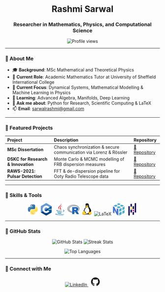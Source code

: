 <!-- ===== PROFILE HEADER ===== -->
<h1 align="center">Rashmi Sarwal</h1>
<h3 align="center">Researcher in Mathematics, Physics, and Computational Science</h3>

<p align="center">
  <img src="https://komarev.com/ghpvc/?username=rashkrish&label=Profile%20views&color=0e75b6&style=flat" alt="Profile views" />
</p>

<hr/>

### 🔹 About Me
- 🎓 **Background**: MSc Mathematical and Theoretical Physics  
- 💼 **Current Role**: Academic Mathematics Tutor at University of Sheffield International College  
- 🔭 **Current Focus**: Dynamical Systems, Mathematical Modelling & Machine Learning in Physics  
- 🌱 **Learning**: Advanced Algebra, Manifolds, Deep Learning  
- 💬 **Ask me about**: Python for Research, Scientific Computing & LaTeX  
- 📫 **Email**: sarwalrashmi@gmail.com  

<hr/>

### 🔹 Featured Projects
| Project | Description | Repository |
| :------ | :---------- | :--------- |
| **MSc Dissertation** | Chaos synchronization & secure communication via Lorenz & Rössler | [🔗 Repository](https://github.com/rashkrish/msc-dissertation) |
| **DSKC for Research & Innovation** | Monte Carlo & MCMC modelling of FRB dispersion measures | [🔗 Repository](https://github.com/rashkrish/dskc-research) |
| **RAWS-2021: Pulsar Detection** | FFT & de-dispersion pipeline for Ooty Radio Telescope data | [🔗 Repository](https://github.com/rashkrish/raws-pulsar) |

<hr/>

### 🔹 Skills & Tools
<p align="center">
  <img src="https://raw.githubusercontent.com/devicons/devicon/master/icons/python/python-original.svg" width="40" alt="Python" />
  <img src="https://raw.githubusercontent.com/devicons/devicon/master/icons/cplusplus/cplusplus-original.svg" width="40" alt="C++" />
  <img src="https://raw.githubusercontent.com/devicons/devicon/master/icons/java/java-original.svg" width="40" alt="Java" />
  <img src="https://raw.githubusercontent.com/devicons/devicon/master/icons/r/r-original.svg" width="40" alt="R" />
  <img src="https://raw.githubusercontent.com/devicons/devicon/master/icons/linux/linux-original.svg" width="40" alt="Linux" />
  <img src="https://cdn.jsdelivr.net/gh/simple-icons/simple-icons/icons/latex.svg" width="40" alt="LaTeX" />
  <img src="https://raw.githubusercontent.com/devicons/devicon/master/icons/numpy/numpy-original.svg" width="40" alt="NumPy" />
  <img src="https://raw.githubusercontent.com/devicons/devicon/master/icons/pandas/pandas-original.svg" width="40" alt="Pandas" />
</p>

<hr/>

### 🔹 GitHub Stats
<p align="center">
  <img src="https://github-readme-stats.vercel.app/api?username=rashkrish&show_icons=true&theme=tokyonight" alt="GitHub Stats" width="48%" />
  <img src="https://github-readme-streak-stats.herokuapp.com/?user=rashkrish&theme=tokyonight" alt="Streak Stats" width="48%" />
</p>

<p align="center">
  <img src="https://github-readme-stats.vercel.app/api/top-langs?username=rashkrish&layout=compact&theme=tokyonight" alt="Top Languages" />
</p>

<hr/>

### 🔹 Connect with Me
<p align="center">
  <a href="https://www.linkedin.com/in/rashmi-s-454175190/" target="_blank">
    <img src="https://raw.githubusercontent.com/rahuldkjain/github-profile-readme-generator/master/src/images/icons/Social/linked-in-alt.svg" width="30" alt="LinkedIn" />
  </a>
  &nbsp;
  <a href="https://github.com/rashkrish" target="_blank">
    <img src="https://raw.githubusercontent.com/devicons/devicon/master/icons/github/github-original.svg" width="30" alt="GitHub" />
  </a>
</p>
